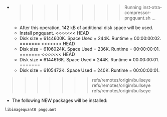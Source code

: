 * >>>>>>>>> Running inst-xtra-compressor-pngquant.sh ...
  * After this operation, 142 kB of additional disk space will be used.
  * Install pngquant.
<<<<<<< HEAD
  * Disk size = 6144600K. Space Used = 244K. Runtime = 00:00:00:02.
=======
<<<<<<< HEAD
  * Disk size = 6106024K. Space Used = 236K. Runtime = 00:00:00:01.
=======
<<<<<<< HEAD
  * Disk size = 6144616K. Space Used = 244K. Runtime = 00:00:00:01.
=======
  * Disk size = 6105472K. Space Used = 240K. Runtime = 00:00:00:01.
>>>>>>> refs/remotes/origin/bullseye
>>>>>>> refs/remotes/origin/bullseye
>>>>>>> refs/remotes/origin/bullseye
  * The following NEW packages will be installed:
  ```bash
libimagequant0 pngquant
  ```
